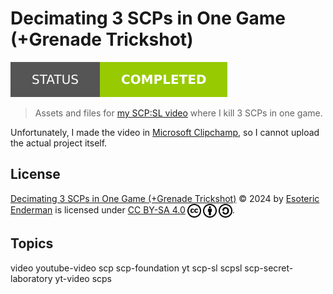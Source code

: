 # Decimating 3 SCPs in One Game (+Grenade Trickshot)

[![Project Status: Completed](./assets/images/badges/status.svg)](./)

> Assets and files for [my SCP:SL video](https://www.youtube.com/watch?v=NLhc0BGYOmk) where I kill 3 SCPs in one game.

Unfortunately, I made the video in [Microsoft Clipchamp](https://clipchamp.com/en/), so I cannot upload the actual project itself.

## License

<p xmlns:cc="http://creativecommons.org/ns#" xmlns:dct="http://purl.org/dc/terms/">
  <a property="dct:title" rel="cc:attributionURL" href="./">Decimating 3 SCPs in One Game (+Grenade Trickshot)</a> &copy; 2024 by <a rel="cc:attributionURL dct:creator" property="cc:attributionName" href="https://enderman.dev">Esoteric Enderman</a> is licensed under <a href="./LICENSE" target="_blank" rel="license noopener noreferrer" style="display: inline-block">CC BY-SA 4.0</a><a href="https://creativecommons.org/"><img style="height: 22px !important; margin-left: 3px; vertical-align: middle" src="./assets/images/icons/cc/cc.svg" alt="Creative Commons Icon" /><a href="https://creativecommons.org/licenses/by-sa/4.0/deed.en"><img style="height: 22px !important; margin-left: 3px; vertical-align: middle" src="./assets/images/icons/cc/by.svg" alt="Creative Commons Attribution Icon" /></a><a href="https://creativecommons.org/licenses/by-sa/4.0/deed.en"><img style="height: 22px !important; margin-left: 3px; vertical-align: middle" src="./assets/images/icons/cc/sa.svg" alt="Creative Commons ShareAlike Icon" /></a>.
</p>

## Topics

video youtube-video scp scp-foundation yt scp-sl scpsl scp-secret-laboratory yt-video scps
